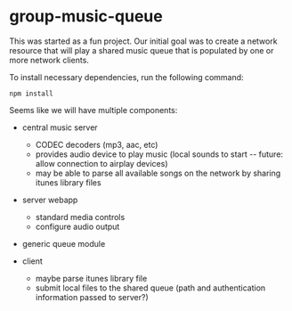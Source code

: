 group-music-queue
=================

This was started as a fun project.  Our initial goal was to create a network resource that will play a shared music queue 
that is populated by one or more network clients.

To install necessary dependencies, run the following command:
    
	npm install

Seems like we will have multiple components:

 - central music server
 	- CODEC decoders (mp3, aac, etc)
 	- provides audio device to play music (local sounds to start -- future: allow connection to airplay devices)
 	- may be able to parse all available songs on the network by sharing itunes library files
 
 - server webapp
 	- standard media controls
 	- configure audio output
 
 - generic queue module
 
 - client 
 	- maybe parse itunes library file
 	- submit local files to the shared queue (path and authentication information passed to server?)   

